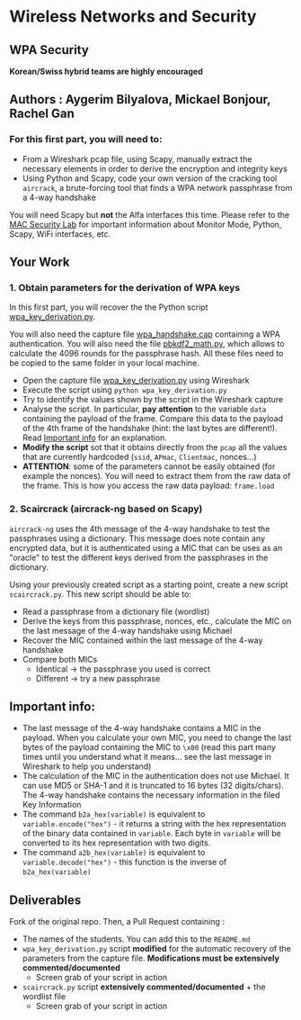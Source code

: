 # Wireless Networks and Security

## WPA Security

__Korean/Swiss hybrid teams are highly encouraged__

## Authors : Aygerim Bilyalova, Mickael Bonjour, Rachel Gan

### For this first part, you will need to:

* From a Wireshark pcap file, using Scapy, manually extract the necessary elements in order to derive the encryption and integrity keys
* Using Python and Scapy, code your own version of the cracking tool ```aircrack```, a brute-forcing tool that finds a WPA network passphrase from a 4-way handshake


You will need Scapy but __not__ the Alfa interfaces this time. Please refer to the [MAC Security Lab](https://github.com/arubinst/SU19-WLANSec-Lab1-MAC) for important information about Monitor Mode, Python, Scapy, WiFi interfaces, etc.


## Your Work

### 1. Obtain parameters for the derivation of WPA keys  


In this first part, you will recover the the Python script [wpa\_key\_derivation.py](./files/wpa_key_derivation.py). 

You will also need the capture file [wpa\_handshake.cap](./files/wpa_handshake.cap) containing a WPA authentication. You will also need the file [pbkdf2\_math.py](./files/pbkdf2_math.py), which allows to calculate the 4096 rounds for the passphrase hash. All these files need to be copied to the same folder in your local machine.

- Open the capture file [wpa\_key\_derivation.py](./files/wpa_key_derivation.py) using Wireshark
- Execute the script using ```python wpa_key_derivation.py```
- Try to identify the values shown by the script in the Wireshark capture
- Analyse the script. In particular, __pay attention__ to the variable ```data``` containing the payload of the frame. Compare this data to the payload of the 4th frame of the handshake (hint: the last bytes are different!). Read [Important info](#important-info) for an explanation.
- __Modify the script__ sot that it obtains directly from the ```pcap``` all the values that are currently hardcoded (```ssid```, ```APmac```, ```Clientmac```, nonces…)
- __ATTENTION__: some of the parameters cannot be easily obtained (for example the nonces). You will need to extract them from the raw data of the frame. This is how you access the raw data payload: ```frame.load```


### 2. Scaircrack (aircrack-ng based on Scapy)

```aircrack-ng``` uses the 4th message of the 4-way handshake to test the passphrases using a dictionary. This message does note contain any encrypted data, but it is authenticated using a MIC that can be uses as an "oracle" to test the different keys derived from the passphrases in the dictionary.


Using your previously created script as a starting point, create a new script ```scaircrack.py```. This new script should be able to:

- Read a passphrase from a dictionary file (wordlist)
- Derive the keys from this passphrase, nonces, etc., calculate the MIC on the last message of the 4-way handshake using Michael
- Recover the MIC contained within the last message of the 4-way handshake
- Compare both MICs
   - Identical &rarr; the passphrase you used is correct
   - Different &rarr; try a new passphrase


## Important info:

- The last message of the 4-way handshake contains a MIC in the payload. When you calculate your own MIC, you need to change the last bytes of the payload containing the MIC to ```\x00``` (read this part many times until you understand what it means... see the last message in Wireshark to help you understand)
- The calculation of the MIC in the authentication does not use Michael. It can use MD5 or SHA-1 and it is truncated to 16 bytes (32 digits/chars). The 4-way handshake contains the necessary information in the filed Key Information
- The command ```b2a_hex(variable)``` is equivalent to ```variable.encode("hex")``` - it returns a string with the hex representation of the binary data contained in ```variable```. Each byte in ```variable``` will be converted to its hex representation with two digits.  
- The command ```a2b_hex(variable)``` is equivalent to ```variable.decode("hex")``` - this function is the inverse of ```b2a_hex(variable)```


## Deliverables

Fork of the original repo. Then, a Pull Request containing :

- The names of the students. You can add this to the ```README.md```
- ```wpa_key_derivation.py``` script __modified__ for the automatic recovery of the parameters from the capture file. __Modifications must be extensively commented/documented__
   - Screen grab of your script in action
- ```scaircrack.py``` script __extensively commented/documented__ + the wordlist file
   - Screen grab of your script in action
